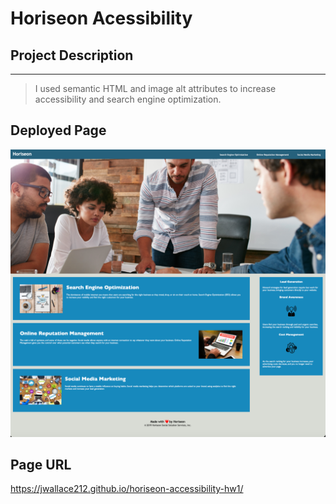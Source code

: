 # Horiseon Acessibility

## Project Description
---
> I used semantic HTML and image alt attributes to increase accessibility and search engine optimization.

## Deployed Page
![Deployed Page](horiseon-website.png)

## Page URL

https://jwallace212.github.io/horiseon-accessibility-hw1/





